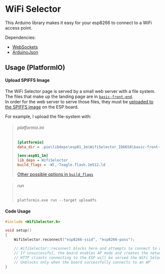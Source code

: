 # WiFi Selector

This Arduino library makes it easy for your esp8266 to connect to a WiFi access point.

Dependencies:
- [WebSockets](https://platformio.org/lib/show/549/WebSockets)
- [ArduinoJson](https://platformio.org/lib/show/64/ArduinoJson)

## Usage (PlatformIO)

#### Upload SPIFFS Image

The WiFi Selector page is served by a small web server with a file system.<br>
The files that make up the landing page are in [`basic-front-end`](https://github.com/oatssss/WiFiSelector/tree/master/basic-front-end).<br>
In order for the web server to serve those files, they must be [uploaded to the SPIFFS image](http://docs.platformio.org/en/latest/platforms/espressif8266.html#uploading-files-to-file-system-spiffs) on the ESP board.

For example, I upload the file-system with:

>###### platformio.ini
>``` ini
>[platformio]
>data_dir = .pio\libdeps\esp01_1m\WifiSelector_ID6658\basic-front-end
>
>[env:esp01_1m]
>lib_deps = WifiSelector
>build_flags = -Wl,-Teagle.flash.1m512.ld
>```
>[Other possible options in `build_flags`](https://github.com/esp8266/Arduino/tree/master/tools/sdk/ld)

>###### run
>```
>platformio.exe run --target uploadfs
>```

#### Code Usage

``` c++
#include <WifiSelector.h>

void setup()
{
    WifiSelector.reconnect("esp8266-ssid", "esp8266-pass");

    // WifiSelector::reconnect blocks here and attempts to connect to a saved access point
    // If unsuccessful, the board enables AP mode and creates the network "esp8266-ssid"
    // HTTP clients connecting to the ESP will be served the WiFi Selector landing page
    // Unblocks only when the board successfully connects to an AP
}
```
